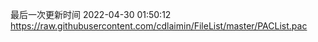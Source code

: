 最后一次更新时间 2022-04-30 01:50:12
https://raw.githubusercontent.com/cdlaimin/FileList/master/PACList.pac

